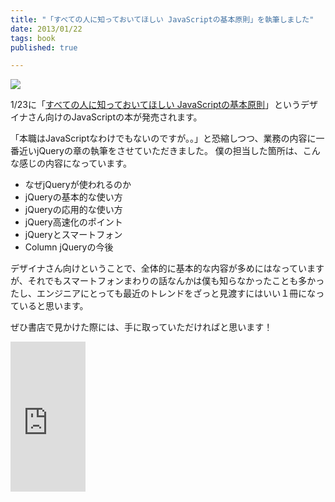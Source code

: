 ```yaml
---
title: "「すべての人に知っておいてほしい JavaScriptの基本原則」を執筆しました"
date: 2013/01/22
tags: book
published: true

---
```


<a href="http://www.amazon.co.jp/gp/product/4844363123/ref=as_li_ss_il?ie=UTF8&camp=247&creative=7399&creativeASIN=4844363123&linkCode=as2&tag=katsumatv-22"><img border="0" src="http://ws.assoc-amazon.jp/widgets/q?_encoding=UTF8&ASIN=4844363123&Format=_SL160_&ID=AsinImage&MarketPlace=JP&ServiceVersion=20070822&WS=1&tag=katsumatv-22" ></a><img src="http://www.assoc-amazon.jp/e/ir?t=katsumatv-22&l=as2&o=9&a=4844363123" width="1" height="1" border="0" alt="" style="border:none !important; margin:0px !important;" />

1/23に「<a href="http://www.amazon.co.jp/gp/product/4844363123/ref=as_li_ss_tl?ie=UTF8&camp=247&creative=7399&creativeASIN=4844363123&linkCode=as2&tag=katsumatv-22">すべての人に知っておいてほしい JavaScriptの基本原則</a>」<img src="http://www.assoc-amazon.jp/e/ir?t=katsumatv-22&l=as2&o=9&a=4844363123" width="1" height="1" border="0" alt="" style="border:none !important; margin:0px !important;" />というデザイナさん向けのJavaScriptの本が発売されます。

「本職はJavaScriptなわけでもないのですが。。」と恐縮しつつ、業務の内容に一番近いjQueryの章の執筆をさせていただきました。
僕の担当した箇所は、こんな感じの内容になっています。

- なぜjQueryが使われるのか
- jQueryの基本的な使い方
- jQueryの応用的な使い方
- jQuery高速化のポイント
- jQueryとスマートフォン
- Column jQueryの今後

デザイナさん向けということで、全体的に基本的な内容が多めにはなっていますが、それでもスマートフォンまわりの話なんかは僕も知らなかったことも多かったし、エンジニアにとっても最近のトレンドをざっと見渡すにはいい１冊になっていると思います。

ぜひ書店で見かけた際には、手に取っていただければと思います！

<iframe src="http://rcm-jp.amazon.co.jp/e/cm?lt1=_blank&bc1=000000&IS2=1&bg1=FFFFFF&fc1=000000&lc1=0000FF&t=katsumatv-22&o=9&p=8&l=as4&m=amazon&f=ifr&ref=ss_til&asins=4844363123" style="width:120px;height:240px;" scrolling="no" marginwidth="0" marginheight="0" frameborder="0"></iframe>


